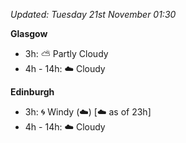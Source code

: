 *Updated: Tuesday 21st November 01:30*

**Glasgow**

* 3h: :partly_sunny: Partly Cloudy
* 4h - 14h: :cloud: Cloudy

**Edinburgh**

* 3h: :cyclone: Windy (:cloud:) [:cloud: as of 23h]
* 4h - 14h: :cloud: Cloudy
